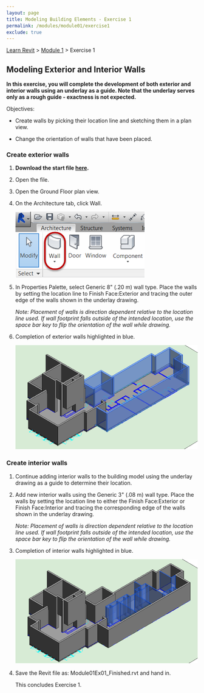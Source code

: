 ```yaml
---
layout: page
title: Modeling Building Elements - Exercise 1
permalink: /modules/module01/exercise1
exclude: true
---
```


[Learn Revit](/learnrevit/) > [Module 1](/learnrevit/modules/module01/) > Exercise 1

## Modeling Exterior and Interior Walls

**In this exercise, you will complete the development of both exterior and
interior walls using an underlay as a guide. Note that the underlay serves only as a rough guide - exactness is not expected.**

Objectives:

-   Create walls by picking their location line and sketching them in a
    plan view.

-   Change the orientation of walls that have been placed.


### Create exterior walls

1.   **Download the start file [here](Module01Ex01.rvt).**

2.  Open the file.

3.  Open the Ground Floor plan view.

4.  On the Architecture tab, click Wall.

    ![](media\image2.png)

5.  In Properties Palette, select Generic 8\" (.20 m) wall type. Place
    the walls by setting the location line to Finish Face:Exterior and
    tracing the outer edge of the walls shown in the underlay drawing.

    *Note: Placement of walls is direction dependent relative to the
    location line used. If wall footprint falls outside of the intended
    location, use the space bar key to flip the orientation of the wall
    while drawing.*

6.  Completion of exterior walls highlighted in blue.

    ![](media\image3.png)

### Create interior walls

1.  Continue adding interior walls to the building model using the underlay drawing as a guide to determine
    their location.

2.  Add new interior walls using the Generic 3\" (.08 m) wall type.
    Place the walls by setting the location line to either the Finish Face:Exterior or
    Finish Face:Interior and tracing the corresponding edge of the walls shown
    in the underlay drawing.

    *Note: Placement of walls is direction dependent relative to the
    location line used. If wall footprint falls outside of the intended
    location, use the space bar key to flip the orientation of the wall
    while drawing.*


7.  Completion of interior walls highlighted in blue.

    ![](media\image4.png)


1.  Save the Revit file as: Module01Ex01_Finished.rvt and hand in.

    This concludes Exercise 1.

